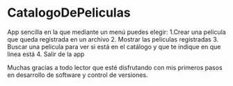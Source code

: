 # CatalogoDePeliculas
App sencilla en la que mediante un menú puedes elegir: 1.Crear una pelicula que queda registrada en un archivo 2. Mostrar las peliculas registradas 3. Buscar una pelicula para ver si está en el catálogo y que te indique en que linea está 4. Salir de la app

Muchas gracias a todo lector que esté disfrutando con mis primeros pasos en desarrollo de software y control de versiones.
